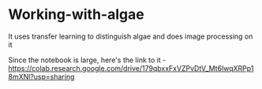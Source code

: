 # Working-with-algae
It uses transfer learning to distinguish algae and does image processing on it 

Since the notebook is large, here's the link to it -
https://colab.research.google.com/drive/179qbxxFxVZPvDtV_Mt6lwqXRPp18mXNl?usp=sharing


